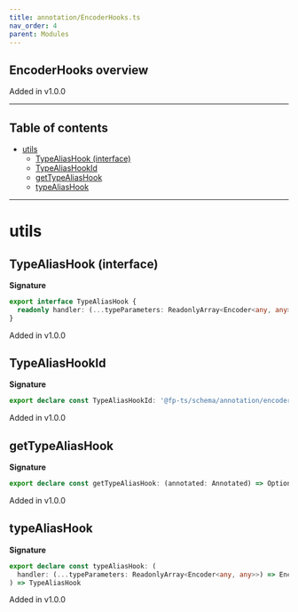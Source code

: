 ```yaml
---
title: annotation/EncoderHooks.ts
nav_order: 4
parent: Modules
---
```


## EncoderHooks overview

Added in v1.0.0

---

<h2 class="text-delta">Table of contents</h2>

- [utils](#utils)
  - [TypeAliasHook (interface)](#typealiashook-interface)
  - [TypeAliasHookId](#typealiashookid)
  - [getTypeAliasHook](#gettypealiashook)
  - [typeAliasHook](#typealiashook)

---

# utils

## TypeAliasHook (interface)

**Signature**

```ts
export interface TypeAliasHook {
  readonly handler: (...typeParameters: ReadonlyArray<Encoder<any, any>>) => Encoder<any, any>
}
```

Added in v1.0.0

## TypeAliasHookId

**Signature**

```ts
export declare const TypeAliasHookId: '@fp-ts/schema/annotation/encoder/TypeAliasHook'
```

Added in v1.0.0

## getTypeAliasHook

**Signature**

```ts
export declare const getTypeAliasHook: (annotated: Annotated) => Option<TypeAliasHook>
```

Added in v1.0.0

## typeAliasHook

**Signature**

```ts
export declare const typeAliasHook: (
  handler: (...typeParameters: ReadonlyArray<Encoder<any, any>>) => Encoder<any, any>
) => TypeAliasHook
```

Added in v1.0.0
